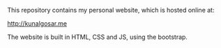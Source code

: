This repository contains my personal website, which is hosted online at:

http://kunalgosar.me

The website is built in HTML, CSS and JS, using the bootstrap.
